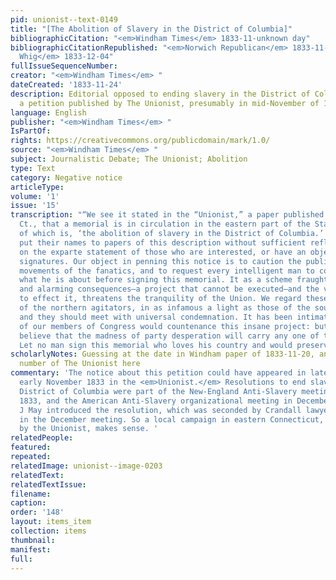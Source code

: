 ```yaml
---
pid: unionist--text-0149
title: "[The Abolition of Slavery in the District of Columbia]"
bibliographicCitation: "<em>Windham Times</em> 1833-11-unknown day"
bibliographicCitationRepublished: "<em>Norwich Republican</em> 1833-11-27; <em>Hampden
  Whig</em> 1833-12-04"
fullIssueSequenceNumber: 
creator: "<em>Windham Times</em> "
dateCreated: '1833-11-24'
description: Editorial opposed to ending slavery in the District of Columbia; references
  a petition published by The Unionist, presumably in mid-November of 1833.
language: English
publisher: "<em>Windham Times</em> "
IsPartOf: 
rights: https://creativecommons.org/publicdomain/mark/1.0/
source: "<em>Windham Times</em> "
subject: Journalistic Debate; The Unionist; Abolition
type: Text
category: Negative notice
articleType: 
volume: '1'
issue: '15'
transcription: "“We see it stated in the “Unionist,” a paper published at Brooklyn,
  Ct., that a memorial is in circulation in the eastern part of the State, the object
  of which is, ‘the abolition of slavery in the District of Columbia.’ Persons frequently
  put their names to papers of this description without sufficient reflection, and
  on the exparte statement of those who are interested, or have an object in procuring
  signatures. Our object in penning this notice is to caution the public against the
  movements of the fanatics, and to request every intelligent man to consider well
  what he is about before signing this memorial. It as a scheme fraught with dangerous
  and alarming consequences—a project that cannot be executed—and the very attempt
  to effect it, threatens the tranquility of the Union. We regard these movements
  of the northern agitators, in as infamous a light as those of the southern nullifiers,
  and they should meet with universal condemnation. It has been intimated that some
  of our members of Congress would countenance this insane project: but we do not
  believe that the madness of party desperation will carry any one of them so far.
  Let no man sign this memorial who loves his country and would preserve the Union.” "
scholarlyNotes: Guessing at the date in Windham paper of 1833-11-20, and the issue
  number of The Unionist here
commentary: 'The notice about this petition could have appeared in late October or
  early November 1833 in the <em>Unionist.</em> Resolutions to end slavery in the
  District of Columbia were part of the New-England Anti-Slavery meeting in January
  1833, and the American Anti-Slavery organizational meeting in December 1833. Samuel
  J May introduced the resolution, which was seconded by Crandall lawyer William Ellsworth
  in the December meeting. So a local campaign in eastern Connecticut, spearheaded
  by the Unionist, makes sense. '
relatedPeople: 
featured: 
repeated: 
relatedImage: unionist--image-0203
relatedText: 
relatedTextIssue: 
filename: 
caption: 
order: '148'
layout: items_item
collection: items
thumbnail: 
manifest: 
full: 
---
```

